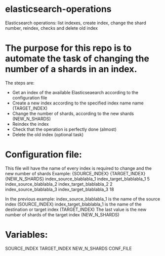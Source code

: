 # elasticsearch-operations
Elasticsearch operations: list indexes, create index, change the shard number, reindex, checks and delete old index

# The purpose for this repo is to automate the task of changing the number of a shards in an index.
The steps are:
- Get an index of the available Elasticseaearch according to the configuration file
- Create a new index according to the specified index name name (TARGET_INDEX)
- Change the number of shards, according to the new shards (NEW_N_SHARDS)
- Reindex the index
- Check that the operation is perfectly done (almost)
- Delete the old index (optional task)

# Configuration file:
This file will have the name of every index is required to change and the new number of shards
Example:
{SOURCE_INDEX} {TARGET_INDEX} {NEW_N_SHARDS}
index_source_blablabla_1 index_target_blablabla_1 5
index_source_blablabla_2 index_target_blablabla_2 2
index_source_blablabla_3 index_target_blablabla_3 18

In the previous example:
index_source_blablabla_1 is the name of the source index (SOURCE_INDEX)
index_target_blablabla_1 is the name of the destination or target index (TARGET_INDEX)
The last value is the new number of shards of the target index (NEW_N_SHARDS)

# Variables:
SOURCE_INDEX
TARGET_INDEX
NEW_N_SHARDS
CONF_FILE

